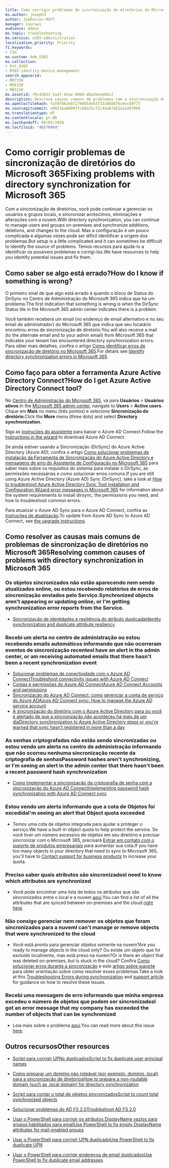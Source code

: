 ```yaml
---
title: Como corrigir problemas de sincronização de diretórios do Microsoft 365
ms.author: josephd
author: JoeDavies-MSFT
manager: laurawi
audience: Admin
ms.topic: troubleshooting
ms.service: o365-administration
localization_priority: Priority
f1.keywords:
- CSH
ms.custom: Adm_O365
ms.collection:
- Ent_O365
- M365-identity-device-management
search.appverid:
- MET150
- MOE150
- MBS150
ms.assetid: 79c43023-5a47-45ae-8068-d8a26eee6bc2
description: Descreve causas comuns de problemas com a sincronização de diretórios no Office 365 e fornece alguns métodos para ajudar a solucionar problemas.
ms.openlocfilehash: faf0f061b8f2798054e63f3338b8076c0ec88f73
ms.sourcegitcommit: a9021ba0800ffc0da21cf2c4da67ab1da2d97099
ms.translationtype: HT
ms.contentlocale: pt-BR
ms.lasthandoff: 08/05/2020
ms.locfileid: "46570964"
---
```

# <a name="fixing-problems-with-directory-synchronization-for-microsoft-365"></a><span data-ttu-id="5f40f-103">Como corrigir problemas de sincronização de diretórios do Microsoft 365</span><span class="sxs-lookup"><span data-stu-id="5f40f-103">Fixing problems with directory synchronization for Microsoft 365</span></span>

<span data-ttu-id="5f40f-104">Com a sincronização de diretórios, você pode continuar a gerenciar os usuários e grupos locais, e sincronizar acréscimos, eliminações e alterações com a nuvem.</span><span class="sxs-lookup"><span data-stu-id="5f40f-104">With directory synchronization, you can continue to manage users and groups on-premises and synchronize additions, deletions, and changes to the cloud.</span></span> <span data-ttu-id="5f40f-105">Mas a configuração é um pouco complicada e algumas vezes pode ser difícil identificar a origem dos problemas.</span><span class="sxs-lookup"><span data-stu-id="5f40f-105">But setup is a little complicated and it can sometimes be difficult to identify the source of problems.</span></span> <span data-ttu-id="5f40f-106">Temos recursos para ajudá-lo a identificar os possíveis problemas e corrigi-los.</span><span class="sxs-lookup"><span data-stu-id="5f40f-106">We have resources to help you identify potential issues and fix them.</span></span>
  
## <a name="how-do-i-know-if-something-is-wrong"></a><span data-ttu-id="5f40f-107">Como saber se algo está errado?</span><span class="sxs-lookup"><span data-stu-id="5f40f-107">How do I know if something is wrong?</span></span>

<span data-ttu-id="5f40f-108">O primeiro sinal de que algo está errado é quando o bloco de Status do DirSync no Centro de Administração do Microsoft 365 indica que há um problema.</span><span class="sxs-lookup"><span data-stu-id="5f40f-108">The first indication that something is wrong is when the DirSync Status tile in the Microsoft 365 admin center indicates there is a problem.</span></span>
  
<span data-ttu-id="5f40f-109">Você também receberá um email (no endereço de email alternativo e no seu email de administrador) do Microsoft 365 que indica que seu locatário encontrou erros de sincronização de diretório.</span><span class="sxs-lookup"><span data-stu-id="5f40f-109">You will also receive a mail (to the alternate email and to your admin email) from Microsoft 365 that indicates your tenant has encountered directory synchronization errors.</span></span> <span data-ttu-id="5f40f-110">Para obter mais detalhes, confira o artigo [Como identificar erros de sincronização de diretório no Microsoft 365](identify-directory-synchronization-errors.md).</span><span class="sxs-lookup"><span data-stu-id="5f40f-110">For details see [Identify directory synchronization errors in Microsoft 365](identify-directory-synchronization-errors.md).</span></span>
  
## <a name="how-do-i-get-azure-active-directory-connect-tool"></a><span data-ttu-id="5f40f-111">Como faço para obter a ferramenta Azure Active Directory Connect?</span><span class="sxs-lookup"><span data-stu-id="5f40f-111">How do I get Azure Active Directory Connect tool?</span></span>

<span data-ttu-id="5f40f-112">No [Centro de Administração do Microsoft 365](https://admin.microsoft.com), vá para **Usuários** \> **Usuários ativos**.</span><span class="sxs-lookup"><span data-stu-id="5f40f-112">In the [Microsoft 365 admin center](https://admin.microsoft.com), navigate to **Users** \> **Active users**.</span></span> <span data-ttu-id="5f40f-113">Clique em **Mais** no menu (três pontos) e selecione **Sincronização do diretório**.</span><span class="sxs-lookup"><span data-stu-id="5f40f-113">Click the **More** menu (three dots) and select **Directory synchronization**.</span></span> 
  
<span data-ttu-id="5f40f-114">Siga as [instruções do assistente](set-up-directory-synchronization.md) para baixar o Azure AD Connect.</span><span class="sxs-lookup"><span data-stu-id="5f40f-114">Follow the [instructions in the wizard](set-up-directory-synchronization.md) to download Azure AD Connect.</span></span> 
  
<span data-ttu-id="5f40f-115">Se ainda estiver usando a Sincronização (DirSync) do Azure Active Directory (Azure AD), confira o artigo [Como solucionar problemas de instalação da Ferramenta de Sincronização do Azure Active Directory e mensagens de erro do Assistente de Configuração no Microsoft 365](https://go.microsoft.com/fwlink/p/?LinkId=396717) para saber mais sobre os requisitos do sistema para instalar o DirSync, as permissões necessárias e como solucionar erros comuns.</span><span class="sxs-lookup"><span data-stu-id="5f40f-115">If you are still using Azure Active Directory (Azure AD) Sync (DirSync), take a look at [How to troubleshoot Azure Active Directory Sync Tool installation and Configuration Wizard error messages in Microsoft 365](https://go.microsoft.com/fwlink/p/?LinkId=396717) for information about the system requirements to install dirsync, the permissions you need, and how to troubleshoot common errors.</span></span> 
  
<span data-ttu-id="5f40f-116">Para atualizar o Azure AD Sync para o Azure AD Connect, confira as [instruções de atualização](https://go.microsoft.com/fwlink/p/?LinkId=733240).</span><span class="sxs-lookup"><span data-stu-id="5f40f-116">To update from Azure AD Sync to Azure AD Connect, see [the upgrade instructions](https://go.microsoft.com/fwlink/p/?LinkId=733240).</span></span>
  
## <a name="resolving-common-causes-of-problems-with-directory-synchronization-in-microsoft-365"></a><span data-ttu-id="5f40f-117">Como resolver as causas mais comuns de problemas de sincronização de diretórios no Microsoft 365</span><span class="sxs-lookup"><span data-stu-id="5f40f-117">Resolving common causes of problems with directory synchronization in Microsoft 365</span></span>

### <a name="synchronized-objects-arent-appearing-or-updating-online-or-im-getting-synchronization-error-reports-from-the-service"></a><span data-ttu-id="5f40f-118">Os objetos sincronizados não estão aparecendo nem sendo atualizados online, ou estou recebendo relatórios de erros de sincronização enviados pelo Serviço.</span><span class="sxs-lookup"><span data-stu-id="5f40f-118">Synchronized objects aren't appearing or updating online, or I'm getting synchronization error reports from the Service.</span></span>

- [<span data-ttu-id="5f40f-119">Sincronização de identidades e resiliência do atributo duplicada</span><span class="sxs-lookup"><span data-stu-id="5f40f-119">Identity synchronization and duplicate attribute resiliency</span></span>](https://docs.microsoft.com/azure/active-directory/hybrid/how-to-connect-syncservice-duplicate-attribute-resiliency)

### <a name="i-have-an-alert-in-the-admin-center-or-am-receiving-automated-emails-that-there-hasnt-been-a-recent-synchronization-event"></a><span data-ttu-id="5f40f-120">Recebi um alerta no centro de administração ou estou recebendo emails automáticos informando que não ocorreram eventos de sincronização recentes</span><span class="sxs-lookup"><span data-stu-id="5f40f-120">I have an alert in the admin center, or am receiving automated emails that there hasn't been a recent synchronization event</span></span>
- [<span data-ttu-id="5f40f-121">Solucionar problemas de conectividade com o Azure AD Connect</span><span class="sxs-lookup"><span data-stu-id="5f40f-121">Troubleshoot connectivity issues with Azure AD Connect</span></span>](https://docs.microsoft.com/azure/active-directory/hybrid/tshoot-connect-connectivity)
- [<span data-ttu-id="5f40f-122">Contas e permissões do Azure AD Connect</span><span class="sxs-lookup"><span data-stu-id="5f40f-122">Azure AD Connect Accounts and permissions</span></span>](https://go.microsoft.com/fwlink/p/?LinkId=820598)
- [<span data-ttu-id="5f40f-123">Sincronização do Azure AD Connect: como gerenciar a conta de serviço do Azure AD</span><span class="sxs-lookup"><span data-stu-id="5f40f-123">Azure AD Connect sync: How to manage the Azure AD service account</span></span>](https://docs.microsoft.com/azure/active-directory/hybrid/how-to-connect-azureadaccount)
- [<span data-ttu-id="5f40f-124">A sincronização do diretório com o Azure Active Directory para ou você é alertado de que a sincronização não aconteceu há mais de um dia</span><span class="sxs-lookup"><span data-stu-id="5f40f-124">Directory synchronization to Azure Active Directory stops or you're warned that sync hasn't registered in more than a day</span></span>](https://support.microsoft.com/help/2882421/directory-synchronization-to-azure-active-directory-stops-or-you-re-warned-that-sync-hasn-t-registered-in-more-than-a-day)

### <a name="password-hashes-arent-synchronizing-or-im-seeing-an-alert-in-the-admin-center-that-there-hasnt-been-a-recent-password-hash-synchronization"></a><span data-ttu-id="5f40f-125">As senhas criptografadas não estão sendo sincronizadas ou estou vendo um alerta no centro de administração informando que não ocorreu nenhuma sincronização recente da criptografia de senhas</span><span class="sxs-lookup"><span data-stu-id="5f40f-125">Password hashes aren't synchronizing, or I'm seeing an alert in the admin center that there hasn't been a recent password hash synchronization</span></span>
- [<span data-ttu-id="5f40f-126">Como implementar a sincronização da criptografia de senha com a sincronização do Azure AD Connect</span><span class="sxs-lookup"><span data-stu-id="5f40f-126">Implementing password hash synchronization with Azure AD Connect sync</span></span>](https://docs.microsoft.com/azure/active-directory/hybrid/how-to-connect-password-hash-synchronization)

### <a name="im-seeing-an-alert-that-object-quota-exceeded"></a><span data-ttu-id="5f40f-127">Estou vendo um alerta informando que a cota de Objetos foi excedida</span><span class="sxs-lookup"><span data-stu-id="5f40f-127">I'm seeing an alert that Object quota exceeded</span></span>
- <span data-ttu-id="5f40f-128">Temos uma cota de objetos integrada para ajudar a proteger o serviço.</span><span class="sxs-lookup"><span data-stu-id="5f40f-128">We have a built-in object quota to help protect the service.</span></span> <span data-ttu-id="5f40f-129">Se você tiver um número excessivo de objetos em seu diretório e precisar sincronizar com o Microsoft 365, precisará [Entrar em contato com o suporte de produtos empresariais](https://support.office.com/article/32a17ca7-6fa0-4870-8a8d-e25ba4ccfd4b) para aumentar sua cota.</span><span class="sxs-lookup"><span data-stu-id="5f40f-129">If you have too many objects in your directory that need to sync to Microsoft 365, you'll have to [Contact support for business products](https://support.office.com/article/32a17ca7-6fa0-4870-8a8d-e25ba4ccfd4b) to increase your quota.</span></span>

### <a name="i-need-to-know-which-attributes-are-synchronized"></a><span data-ttu-id="5f40f-130">Preciso saber quais atributos são sincronizados</span><span class="sxs-lookup"><span data-stu-id="5f40f-130">I need to know which attributes are synchronized</span></span>
- <span data-ttu-id="5f40f-131">Você pode encontrar uma lista de todos os atributos que são sincronizados entre o local e a nuvem [aqui](https://go.microsoft.com/fwlink/p/?LinkId=396719).</span><span class="sxs-lookup"><span data-stu-id="5f40f-131">You can find a list of all the attributes that are synced between on-premises and the cloud [right here](https://go.microsoft.com/fwlink/p/?LinkId=396719).</span></span>

### <a name="i-cant-manage-or-remove-objects-that-were-synchronized-to-the-cloud"></a><span data-ttu-id="5f40f-132">Não consigo gerenciar nem remover os objetos que foram sincronizados para a nuvem</span><span class="sxs-lookup"><span data-stu-id="5f40f-132">I can't manage or remove objects that were synchronized to the cloud</span></span>
- <span data-ttu-id="5f40f-133">Você está pronto para gerenciar objetos somente na nuvem?</span><span class="sxs-lookup"><span data-stu-id="5f40f-133">Are you ready to manage objects in the cloud only?</span></span> <span data-ttu-id="5f40f-134">Ou existe um objeto que foi excluído localmente, mas está preso na nuvem?</span><span class="sxs-lookup"><span data-stu-id="5f40f-134">Or is there an object that was deleted on-premises, but is stuck in the cloud?</span></span> <span data-ttu-id="5f40f-135">Confira [Como solucionar erros durante a sincronização](https://go.microsoft.com/fwlink/p/?linkid=842044) e este [artigo sobre suporte](https://go.microsoft.com/fwlink/p/?LinkId=396720) para obter orientação sobre como resolver esses problemas.</span><span class="sxs-lookup"><span data-stu-id="5f40f-135">Take a look at this [Troubleshooting Errors during synchronization](https://go.microsoft.com/fwlink/p/?linkid=842044) and [support article](https://go.microsoft.com/fwlink/p/?LinkId=396720) for guidance on how to resolve these issues.</span></span>

### <a name="i-got-an-error-message-that-my-company-has-exceeded-the-number-of-objects-that-can-be-synchronized"></a><span data-ttu-id="5f40f-136">Recebi uma mensagem de erro informando que minha empresa excedeu o número de objetos que podem ser sincronizados</span><span class="sxs-lookup"><span data-stu-id="5f40f-136">I got an error message that my company has exceeded the number of objects that can be synchronized</span></span>
- <span data-ttu-id="5f40f-137">Leia mais sobre o problema [aqui](https://go.microsoft.com/fwlink/p/?LinkId=396721).</span><span class="sxs-lookup"><span data-stu-id="5f40f-137">You can read more about this issue [here](https://go.microsoft.com/fwlink/p/?LinkId=396721).</span></span>
   
## <a name="other-resources"></a><span data-ttu-id="5f40f-138">Outros recursos</span><span class="sxs-lookup"><span data-stu-id="5f40f-138">Other resources</span></span>

- [<span data-ttu-id="5f40f-139">Script para corrigir UPNs duplicados</span><span class="sxs-lookup"><span data-stu-id="5f40f-139">Script to fix duplicate user principal names</span></span>](https://go.microsoft.com/fwlink/p/?LinkId=396725)
    
- [<span data-ttu-id="5f40f-140">Como preparar um domínio não roteável (por exemplo, domínio .local) para a sincronização de diretórios</span><span class="sxs-lookup"><span data-stu-id="5f40f-140">How to prepare a non-routable domain (such as .local domain) for directory synchronization</span></span>](prepare-a-non-routable-domain-for-directory-synchronization.md)
    
- [<span data-ttu-id="5f40f-141">Script para contar o total de objetos sincronizados</span><span class="sxs-lookup"><span data-stu-id="5f40f-141">Script to count total synchronized objects</span></span>](https://go.microsoft.com/fwlink/p/?LinkId=396726)
    
- [<span data-ttu-id="5f40f-142">Solucionar problemas do AD FS 2.0</span><span class="sxs-lookup"><span data-stu-id="5f40f-142">Troubleshoot AD FS 2.0</span></span>](https://go.microsoft.com/fwlink/p/?LinkId=396727)
    
- [<span data-ttu-id="5f40f-143">Usar o PowerShell para corrigir os atributos DisplayName vazios para grupos habilitados para email</span><span class="sxs-lookup"><span data-stu-id="5f40f-143">Use PowerShell to fix empty DisplayName attributes for mail-enabled groups</span></span>](https://go.microsoft.com/fwlink/p/?LinkId=396728)
    
- [<span data-ttu-id="5f40f-144">Usar o PowerShell para corrigir UPN duplicado</span><span class="sxs-lookup"><span data-stu-id="5f40f-144">Use PowerShell to fix duplicate UPN</span></span>](https://go.microsoft.com/fwlink/p/?LinkId=396730)
    
- [<span data-ttu-id="5f40f-145">Usar o PowerShell para corrigir endereços de email duplicados</span><span class="sxs-lookup"><span data-stu-id="5f40f-145">Use PowerShell to fix duplicate email addresses</span></span>](https://go.microsoft.com/fwlink/p/?LinkId=396731)
    
